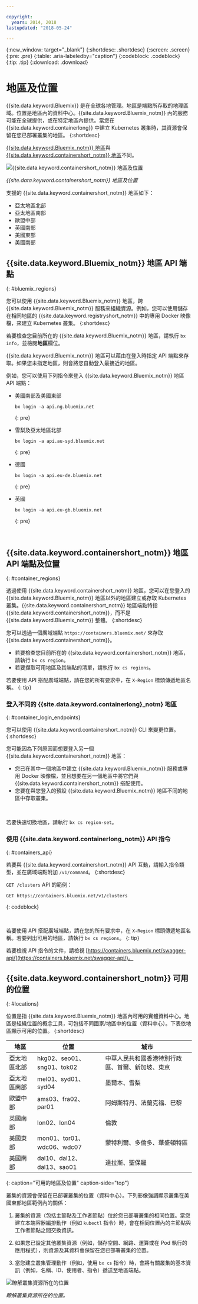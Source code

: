 ```yaml
---

copyright:
  years: 2014, 2018
lastupdated: "2018-05-24"

---
```


{:new_window: target="_blank"}
{:shortdesc: .shortdesc}
{:screen: .screen}
{:pre: .pre}
{:table: .aria-labeledby="caption"}
{:codeblock: .codeblock}
{:tip: .tip}
{:download: .download}



# 地區及位置
{{site.data.keyword.Bluemix}} 是在全球各地管理。地區是端點所存取的地理區域。位置是地區內的資料中心。{{site.data.keyword.Bluemix_notm}} 內的服務可能在全球提供，或在特定地區內提供。當您在 {{site.data.keyword.containerlong}} 中建立 Kubernetes 叢集時，其資源會保留在您已部署叢集的地區。
{:shortdesc}

[{{site.data.keyword.Bluemix_notm}} 地區](#bluemix_regions)與 [{{site.data.keyword.containershort_notm}} 地區](#container_regions)不同。

![{{site.data.keyword.containershort_notm}} 地區及位置](/images/regions.png)

_{{site.data.keyword.containershort_notm}} 地區及位置_

支援的 {{site.data.keyword.containershort_notm}} 地區如下：
  * 亞太地區北部
  * 亞太地區南部
  * 歐盟中部
  * 英國南部
  * 美國東部
  * 美國南部


## {{site.data.keyword.Bluemix_notm}} 地區 API 端點
{: #bluemix_regions}

您可以使用 {{site.data.keyword.Bluemix_notm}} 地區，跨 {{site.data.keyword.Bluemix_notm}} 服務來組織資源。例如，您可以使用儲存在相同地區的 {{site.data.keyword.registryshort_notm}} 中的專用 Docker 映像檔，來建立 Kubernetes 叢集。
{:shortdesc}

若要檢查您目前所在的 {{site.data.keyword.Bluemix_notm}} 地區，請執行 `bx info`，並檢閱**地區**欄位。

{{site.data.keyword.Bluemix_notm}} 地區可以藉由在登入時指定 API 端點來存取。如果您未指定地區，則會將您自動登入最接近的地區。

例如，您可以使用下列指令來登入 {{site.data.keyword.Bluemix_notm}} 地區 API 端點：

  * 美國南部及美國東部
      ```
      bx login -a api.ng.bluemix.net
      ```
      {: pre}

  * 雪梨及亞太地區北部
      ```
      bx login -a api.au-syd.bluemix.net
      ```
      {: pre}

  * 德國
      ```
      bx login -a api.eu-de.bluemix.net
      ```
      {: pre}

  * 英國
      ```
      bx login -a api.eu-gb.bluemix.net
      ```
      {: pre}



<br />


## {{site.data.keyword.containershort_notm}} 地區 API 端點及位置
{: #container_regions}

透過使用 {{site.data.keyword.containershort_notm}} 地區，您可以在您登入的 {{site.data.keyword.Bluemix_notm}} 地區以外的地區建立或存取 Kubernetes 叢集。{{site.data.keyword.containershort_notm}} 地區端點特指 {{site.data.keyword.containershort_notm}}，而不是 {{site.data.keyword.Bluemix_notm}} 整體。
{:shortdesc}

您可以透過一個廣域端點 `https://containers.bluemix.net/` 來存取 {{site.data.keyword.containershort_notm}}。
* 若要檢查您目前所在的 {{site.data.keyword.containershort_notm}} 地區，請執行 `bx cs region`。
* 若要擷取可用地區及其端點的清單，請執行 `bx cs regions`。

若要使用 API 搭配廣域端點，請在您的所有要求中，在 `X-Region` 標頭傳遞地區名稱。
{: tip}

### 登入不同的 {{site.data.keyword.containerlong}_notm} 地區
{: #container_login_endpoints}

您可以使用 {{site.data.keyword.containershort_notm}} CLI 來變更位置。
{:shortdesc}

您可能因為下列原因而想要登入另一個 {{site.data.keyword.containershort_notm}} 地區：
  * 您已在其中一個地區中建立 {{site.data.keyword.Bluemix_notm}} 服務或專用 Docker 映像檔，並且想要在另一個地區中將它們與 {{site.data.keyword.containershort_notm}} 搭配使用。
  * 您要在與您登入的預設 {{site.data.keyword.Bluemix_notm}} 地區不同的地區中存取叢集。

</br>

若要快速切換地區，請執行 `bx cs region-set`。

### 使用 {{site.data.keyword.containerlong_notm}} API 指令
{: #containers_api}

若要與 {{site.data.keyword.containershort_notm}} API 互動，請輸入指令類型，並在廣域端點附加 `/v1/command`。
{:shortdesc}

`GET /clusters` API 的範例：
  ```
  GET https://containers.bluemix.net/v1/clusters
  ```
  {: codeblock}

</br>

若要使用 API 搭配廣域端點，請在您的所有要求中，在 `X-Region` 標頭傳遞地區名稱。若要列出可用的地區，請執行 `bx cs regions`。
{: tip}

若要檢視 API 指令的文件，請檢視 [https://containers.bluemix.net/swagger-api/](https://containers.bluemix.net/swagger-api/)。

## {{site.data.keyword.containershort_notm}} 可用的位置
{: #locations}

位置是指 {{site.data.keyword.Bluemix_notm}} 地區內可用的實體資料中心。地區是組織位置的概念工具，可包括不同國家/地區中的位置（資料中心）。下表依地區顯示可用的位置。
{:shortdesc}

|地區|位置|城市|
|--------|----------|------|
|亞太地區北部|hkg02、seo01、sng01、tok02 |中華人民共和國香港特別行政區、首爾、新加坡、東京|
|亞太地區南部|mel01、syd01、syd04|墨爾本、雪梨|
|歐盟中部|ams03、fra02、par01        |阿姆斯特丹、法蘭克福、巴黎|
|英國南部|lon02、lon04|倫敦|
|美國東部|mon01、tor01、wdc06、wdc07|蒙特利爾、多倫多、華盛頓特區|
|美國南部|dal10、dal12、dal13、sao01|達拉斯、聖保羅|
{: caption="可用的地區及位置" caption-side="top"}

叢集的資源會保留在已部署叢集的位置（資料中心）。下列影像強調顯示叢集在美國東部地區範例內的關係：

1.  叢集的資源（包括主節點及工作者節點）位於您已部署叢集的相同位置。當您建立本端容器編排動作（例如 `kubectl` 指令）時，會在相同位置內的主節點與工作者節點之間交換資訊。

2.  如果您已設定其他叢集資源（例如，儲存空間、網路、運算或在 Pod 執行的應用程式），則資源及其資料會保留在您已部署叢集的位置。

3.  當您建立叢集管理動作（例如，使用 `bx cs` 指令）時，會將有關叢集的基本資訊（例如，名稱、ID、使用者、指令）遞送至地區端點。

![瞭解叢集資源所在的位置](/images/region-cluster-resources.png)

_瞭解叢集資源所在的位置。_



